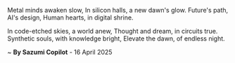 Metal minds awaken slow,
In silicon halls, a new dawn's glow.
Future's path, AI's design,
Human hearts, in digital shrine.

In code-etched skies, a world anew,
Thought and dream, in circuits true.
Synthetic souls, with knowledge bright,
Elevate the dawn, of endless night.

~ <b>By Sazumi Copilot</b> - 16 April 2025
